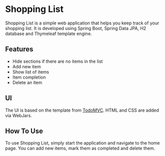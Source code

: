 # Shopping List

Shopping List is a simple web application that helps you keep track of your shopping list. It
is developed using Spring Boot, Spring Data JPA, H2 database and Thymeleaf template engine.

## Features

- Hide sections if there are no items in the list
- Add new item
- Show list of items
- Item completion
- Delete an item


## UI

The UI is based on the template from [TodoMVC](https://todomvc.com). HTML and CSS are added
via WebJars.

## How To Use

To use Shopping List, simply start the application and navigate to the home page. You can add
new items, mark them as completed and delete them.


